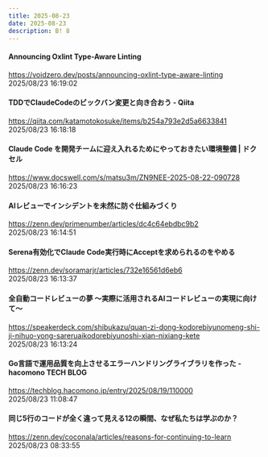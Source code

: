 ```yaml
---
title: 2025-08-23
date: 2025-08-23
description: B! 8
---
```


#### Announcing Oxlint Type-Aware Linting
https://voidzero.dev/posts/announcing-oxlint-type-aware-linting<br>
2025/08/23 16:19:02<br>


#### TDDでClaudeCodeのビックバン変更と向き合おう - Qiita
https://qiita.com/katamotokosuke/items/b254a793e2d5a6633841<br>
2025/08/23 16:18:18<br>


#### Claude Code を開発チームに迎え入れるためにやっておきたい環境整備 | ドクセル
https://www.docswell.com/s/matsu3m/ZN9NEE-2025-08-22-090728<br>
2025/08/23 16:16:23<br>


#### AIレビューでインシデントを未然に防ぐ仕組みづくり
https://zenn.dev/primenumber/articles/dc4c64ebdbc9b2<br>
2025/08/23 16:14:51<br>


#### Serena有効化でClaude Code実行時にAcceptを求められるのをやめる
https://zenn.dev/soramarjr/articles/732e16561d6eb6<br>
2025/08/23 16:13:37<br>


#### 全自動コードレビューの夢 〜実際に活用されるAIコードレビューの実現に向けて〜
https://speakerdeck.com/shibukazu/quan-zi-dong-kodorebiyunomeng-shi-ji-nihuo-yong-sareruaikodorebiyunoshi-xian-nixiang-kete<br>
2025/08/23 16:13:24<br>


#### Go言語で運用品質を向上させるエラーハンドリングライブラリを作った - hacomono TECH BLOG
https://techblog.hacomono.jp/entry/2025/08/19/110000<br>
2025/08/23 11:08:47<br>


#### 同じ5行のコードが全く違って見える12の瞬間、なぜ私たちは学ぶのか？
https://zenn.dev/coconala/articles/reasons-for-continuing-to-learn<br>
2025/08/23 08:33:55<br>


